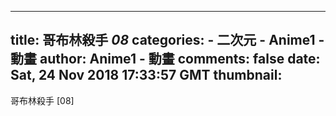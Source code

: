 
---
title: 哥布林殺手 _08_
categories: 
    - 二次元
    - Anime1 - 動畫
author: Anime1 - 動畫
comments: false
date: Sat, 24 Nov 2018 17:33:57 GMT
thumbnail: 
---

<div>   
哥布林殺手 [08]  
</div>
            